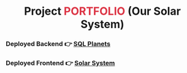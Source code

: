 **<h1 align='center'>Project <span style='color: #dc3545'>PORTFOLIO</span> (Our Solar System)</h1>**

### **Deployed Backend** 👉 [SQL Planets](https://sql-planets.onrender.com/)
### **Deployed Frontend** 👉 [Solar System](https://portfolio-planets.onrender.com/)

